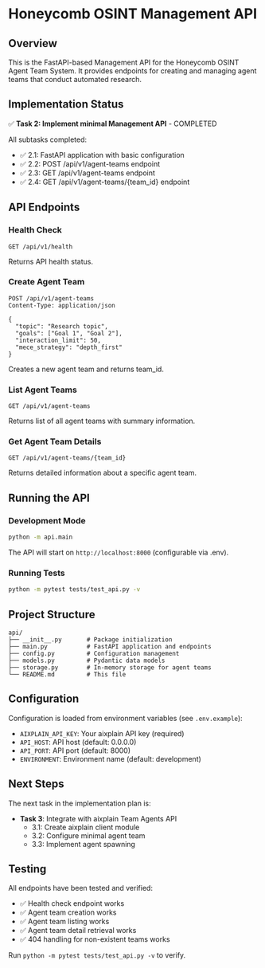 # Honeycomb OSINT Management API

## Overview

This is the FastAPI-based Management API for the Honeycomb OSINT Agent Team System. It provides endpoints for creating and managing agent teams that conduct automated research.

## Implementation Status

✅ **Task 2: Implement minimal Management API** - COMPLETED

All subtasks completed:
- ✅ 2.1: FastAPI application with basic configuration
- ✅ 2.2: POST /api/v1/agent-teams endpoint
- ✅ 2.3: GET /api/v1/agent-teams endpoint
- ✅ 2.4: GET /api/v1/agent-teams/{team_id} endpoint

## API Endpoints

### Health Check
```
GET /api/v1/health
```
Returns API health status.

### Create Agent Team
```
POST /api/v1/agent-teams
Content-Type: application/json

{
  "topic": "Research topic",
  "goals": ["Goal 1", "Goal 2"],
  "interaction_limit": 50,
  "mece_strategy": "depth_first"
}
```
Creates a new agent team and returns team_id.

### List Agent Teams
```
GET /api/v1/agent-teams
```
Returns list of all agent teams with summary information.

### Get Agent Team Details
```
GET /api/v1/agent-teams/{team_id}
```
Returns detailed information about a specific agent team.

## Running the API

### Development Mode
```bash
python -m api.main
```

The API will start on `http://localhost:8000` (configurable via .env).

### Running Tests
```bash
python -m pytest tests/test_api.py -v
```

## Project Structure

```
api/
├── __init__.py       # Package initialization
├── main.py           # FastAPI application and endpoints
├── config.py         # Configuration management
├── models.py         # Pydantic data models
├── storage.py        # In-memory storage for agent teams
└── README.md         # This file
```

## Configuration

Configuration is loaded from environment variables (see `.env.example`):

- `AIXPLAIN_API_KEY`: Your aixplain API key (required)
- `API_HOST`: API host (default: 0.0.0.0)
- `API_PORT`: API port (default: 8000)
- `ENVIRONMENT`: Environment name (default: development)

## Next Steps

The next task in the implementation plan is:
- **Task 3**: Integrate with aixplain Team Agents API
  - 3.1: Create aixplain client module
  - 3.2: Configure minimal agent team
  - 3.3: Implement agent spawning

## Testing

All endpoints have been tested and verified:
- ✅ Health check endpoint works
- ✅ Agent team creation works
- ✅ Agent team listing works
- ✅ Agent team detail retrieval works
- ✅ 404 handling for non-existent teams works

Run `python -m pytest tests/test_api.py -v` to verify.
